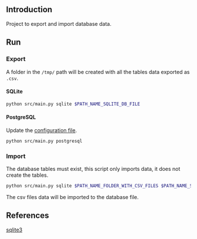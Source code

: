 ## Introduction

Project to export and import database data.

## Run

### Export

A folder in the `/tmp/` path will be created with all the tables data exported as `.csv`.

#### SQLite

```bash
python src/main.py sqlite $PATH_NAME_SQLITE_DB_FILE
```

#### PostgreSQL

Update the [configuration file](src/config_postgresql.py).

```bash
python src/main.py postgresql
```

### Import

The database tables must exist, this script only imports data, it does not create the tables.

```bash
python src/main.py sqlite $PATH_NAME_FOLDER_WITH_CSV_FILES $PATH_NAME_SQLITE_DB_FILE
```

The csv files data will be imported to the database file.

## References

[sqlite3](https://docs.python.org/3/library/sqlite3.html)
